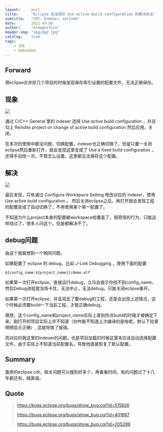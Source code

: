 ```yaml
---
layout:     post
title:      "Eclipse 无法保存 Use active build configuration 的解决办法"
subtitle:   "CDT，Indexer，exclude"
date:       2021-09-08
author:     "elmagnifico"
header-img: "img/bg2.jpg"
catalog:    true
tags:
    - IDE
    - Embedded
---
```


## Forward

用eclipse合并好几个项目的时候发现保存索引设置的配置文件，无法正确保存。



## 现象

![](http://img.elmagnifico.tech:9514/static/upload/elmagnifico/wJMx97gzP5Wu6yQ.png)

通过 C/C++ General 里的 indexer 选择 Use active build configuration ，并且勾上 Reindex project on change of active build configuration 然后应用，关闭。

在本次的使用中都没问题，切换配置，indexer也正确切换了。但是只要一关闭eclipse然后重新打开，就会发现这里变成了 Use a fixed build configuration ，还得手动改一次。不管怎么设置，这里都无法保存这个配置。



## 解决

![](http://img.elmagnifico.tech:9514/static/upload/elmagnifico/Yq2SI5K7ZjOdQfp.png)

最后发现，只有通过 Configura Workspace Setting 修改对应的 Indexer，使用 Use active build configuration 。 然后关闭eclipse之后，再打开就会发现工程的配置变成了自动切换了，不再使用某个单一配置了。



不知道为什么project本身的配置被workspace给覆盖了，很奇怪的行为，只能这样绕过了，很多人问这个，但是都解决不了。



## debug问题

由这个我联想到一个相同问题。

如果配置了 eclipse 的 debug，比如 J-Link Debugging ，使用下面的配置

```
${config_name:${project_name}}/demo.elf
```

如果第一次打开eclipse，直接运行debug，立马会提示你找不到config_name，然后Debug进程就当场卡住，无法中止，无法debug，只能关闭eclipse重开。

如果第一次打开eclipse，并且双击了要debug的工程，还是会出现上述情况，这个时候必须要build一下当前工程，才能正确debug。

猜想，这个config_name和project_name实际上直到你点build的时候才被确定下来，刚打开的项目实际上并不知道（你咋能不知道上次编译的是啥呢，默认下拉里明明显示正确）, 这就导致了报错。

而对应的我这里的Indexer的问题，也是项目加载的时候这里本应该自动选择配置文件，由于实际上不知道当前配置名，导致他直接恢复了默认配置。



## Summary

蛋疼的eclipse cdt，相关问题可以搜到好多个，再看看时间，有的问题过了十几年都还有，贼离谱。



## Quote

>https://bugs.eclipse.org/bugs/show_bug.cgi?id=515826
>
>https://bugs.eclipse.org/bugs/show_bug.cgi?id=401667
>
>https://bugs.eclipse.org/bugs/show_bug.cgi?id=205299

